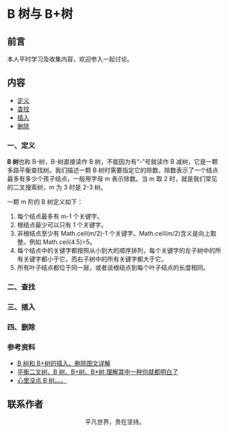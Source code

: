 # B 树与 B+树

## 前言

本人平时学习及收集内容，欢迎参入一起讨论。

## 内容

- [定义](#一、定义)
- [查找](#二、查找)
- [插入](#三、插入)
- [删除](#四、删除)

### 一、定义

**B 树**也称 B-树，B-树直接读作 B 树，不能因为有“-”号就读作 B 减树，它是一颗多路平衡查找树。我们描述一颗 B 树时需要指定它的除数，除数表示了一个结点最多有多少个孩子结点，一般用字母 m 表示除数。当 m 取 2 时，就是我们常见的二叉搜索树，m 为 3 时是 2-3 树。

一颗 m 阶的 B 树定义如下：

1. 每个结点最多有 m-1 个关键字。
2. 根结点最少可以只有 1 个关键字。
3. 非根结点至少有 Math.ceil(m/2)-1 个关键字。Math.ceil(m/2)含义是向上取整。例如 Math.ceil(4.5)=5。
4. 每个结点中的关键字都按照从小到大的顺序排列，每个关键字的左子树中的所有关键字都小于它，而右子树中的所有关键字都大于它。
5. 所有叶子结点都位于同一层，或者说根结点到每个叶子结点的长度相同。

### 二、查找

### 三、插入

### 四、删除

### 参考资料

- [B 树和 B+树的插入、删除图文详解](https://www.cnblogs.com/nullzx/p/8729425.html)
- [平衡二叉树、B 树、B+树、B\*树 理解其中一种你就都明白了](https://zhuanlan.zhihu.com/p/27700617)
- [心里没点 B 树。。。](https://mp.weixin.qq.com/s/5ERFlmeUGXnfQPAZBLn6RA)

## 联系作者

<div align="center">
    <p>
        平凡世界，贵在坚持。
    </p>
    <img :src="$withBase('/about/contact.png')" />
</div>
